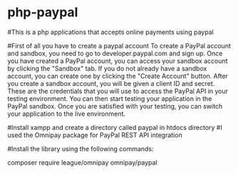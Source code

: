 # php-paypal

#This is a php applications that accepts online payments using paypal

#First of all you have to create a paypal account 
To create a PayPal account and sandbox, you need to go to developer.paypal.com and sign up. Once you have created a PayPal account, you can access your sandbox account by clicking the "Sandbox" tab. If you do not already have a sandbox account, you can create one by clicking the "Create Account" button. After you create a sandbox account, you will be given a client ID and secret. These are the credentials that you will use to access the PayPal API in your testing environment. You can then start testing your application in the PayPal sandbox. Once you are satisfied with your testing, you can switch your application to the live environment.

#Install xampp and create a directory called paypal in htdocs directory
#I used the Omnipay package for PayPal REST API integration

#Install the library using the following commands:

composer require league/omnipay omnipay/paypal
